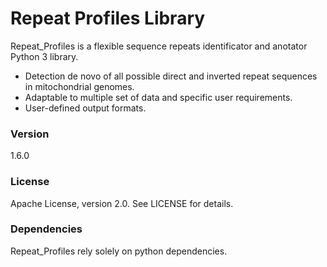 
# Repeat Profiles Library

Repeat_Profiles is a flexible sequence repeats identificator and anotator Python 3 library.

  - Detection de novo of all possible direct and inverted repeat sequences in mitochondrial genomes.
  - Adaptable to multiple set of data and specific user requirements.
  - User-defined output formats.

### Version
1.6.0

### License

Apache License, version 2.0. See LICENSE for details.

### Dependencies

Repeat_Profiles rely solely on python dependencies.


